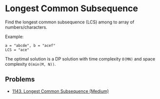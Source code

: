 # Longest Common Subsequence

Find the longest common subsequence (LCS) among to array of numbers/characters.

Example:

```
a = "abcde", b = "acef"
LCS = "ace"
```

The optimal solution is a DP solution with time complexity `O(MN)` and space complexity `O(min(M, N))`.

## Problems

* [1143. Longest Common Subsequence (Medium)](https://leetcode.com/problems/longest-common-subsequence/)

